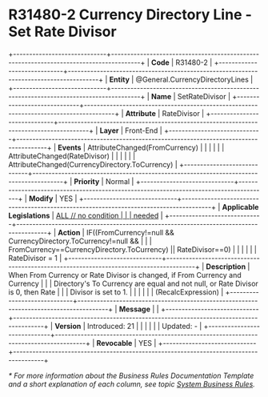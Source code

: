 ﻿---
erp.type: front-end-business-rule
erp.entity: General.CurrencyDirectoryLines
---

# R31480-2 Currency Directory Line - Set Rate Divisor
+-----------------------------+---------------------------------------------------------------------------------------+
| **Code**                    | R31480-2                                                                              |
+-----------------------------+---------------------------------------------------------------------------------------+
| **Entity**                  | @General.CurrencyDirectoryLines                                                                 |
+-----------------------------+---------------------------------------------------------------------------------------+
| **Name**                    | SetRateDivisor                                                                        |
+-----------------------------+---------------------------------------------------------------------------------------+
| **Attribute**               | RateDivisor                                                                           |
+-----------------------------+---------------------------------------------------------------------------------------+
| **Layer**                   | Front-End                                                                             |
+-----------------------------+---------------------------------------------------------------------------------------+
| **Events**                  | AttributeChanged(FromCurrency)                                                        |
|                             |                                                                                       |
|                             | AttributeChanged(RateDivisor)                                                         |
|                             |                                                                                       |
|                             | AttributeChanged(CurrencyDirectory.ToCurrency)                                        |
+-----------------------------+---------------------------------------------------------------------------------------+
| **Priority**                | Normal                                                                                |
+-----------------------------+---------------------------------------------------------------------------------------+
| **Modify**                  | YES                                                                                   |
+-----------------------------+---------------------------------------------------------------------------------------+
| **Applicable Legislations** | [ALL // no condition                                                                  |
|                             | needed](https://confluence.erp.net/display/techdoc/Country+Specific+Functionality)    |
+-----------------------------+---------------------------------------------------------------------------------------+
| **Action**                  | IF((FromCurrency!=null && CurrencyDirectory.ToCurrency!=null &&                       |
|                             | FromCurrency==CurrencyDirectory.ToCurrency) \|\| RateDivisor==0)                      |
|                             |                                                                                       |
|                             | RateDivisor = 1                                                                       |
+-----------------------------+---------------------------------------------------------------------------------------+
| **Description**             | When From Currency or Rate Divisor is changed, if From Currency and Currency          |
|                             | Directory\'s To Currency are equal and not null, or Rate Divisor is 0, then Rate      |
|                             | Divisor is set to 1.                                                                  |
|                             |                                                                                       |
|                             | (RecalcExpression)                                                                    |
+-----------------------------+---------------------------------------------------------------------------------------+
| **Message**                 |                                                                                       |
+-----------------------------+---------------------------------------------------------------------------------------+
| **Version**                 | Introduced: 21                                                                        |
|                             |                                                                                       |
|                             | Updated: -                                                                            |
+-----------------------------+---------------------------------------------------------------------------------------+
| **Revocable**               | YES                                                                                   |
+-----------------------------+---------------------------------------------------------------------------------------+

*\* For more information about the Business Rules Documentation Template and a short explanation of each column, see
topic [System Business Rules](../templates/template-description-system-business-rules.md).*

  

  
